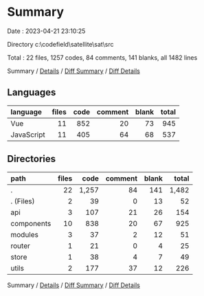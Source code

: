 # Summary

Date : 2023-04-21 23:10:25

Directory c:\\codefield\\satellite\\sat\\src

Total : 22 files,  1257 codes, 84 comments, 141 blanks, all 1482 lines

Summary / [Details](details.md) / [Diff Summary](diff.md) / [Diff Details](diff-details.md)

## Languages
| language | files | code | comment | blank | total |
| :--- | ---: | ---: | ---: | ---: | ---: |
| Vue | 11 | 852 | 20 | 73 | 945 |
| JavaScript | 11 | 405 | 64 | 68 | 537 |

## Directories
| path | files | code | comment | blank | total |
| :--- | ---: | ---: | ---: | ---: | ---: |
| . | 22 | 1,257 | 84 | 141 | 1,482 |
| . (Files) | 2 | 39 | 0 | 13 | 52 |
| api | 3 | 107 | 21 | 26 | 154 |
| components | 10 | 838 | 20 | 67 | 925 |
| modules | 3 | 37 | 2 | 12 | 51 |
| router | 1 | 21 | 0 | 4 | 25 |
| store | 1 | 38 | 4 | 7 | 49 |
| utils | 2 | 177 | 37 | 12 | 226 |

Summary / [Details](details.md) / [Diff Summary](diff.md) / [Diff Details](diff-details.md)